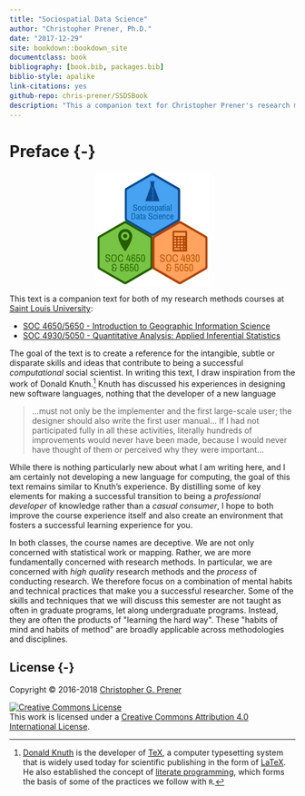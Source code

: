 ```yaml
--- 
title: "Sociospatial Data Science"
author: "Christopher Prener, Ph.D."
date: "2017-12-29"
site: bookdown::bookdown_site
documentclass: book
bibliography: [book.bib, packages.bib]
biblio-style: apalike
link-citations: yes
github-repo: chris-prener/SSDSBook
description: "This a companion text for Christopher Prener's research methods courses at Saint Louis University."
---
```


# Preface {-}

<img src="images/SSDSBookBanner.png" width="40%" style="display: block; margin: auto;" />

This text is a companion text for both of my research methods courses at [Saint Louis University](https://slu.edu):

* [SOC 4650/5650 - Introduction to Geographic Information Science](https://slu-soc5650.github.io)
* [SOC 4930/5050 - Quantitative Analysis: Applied Inferential Statistics](https://slu-soc5050.github.io)

The goal of the text is to create a reference for the intangible, subtle or disparate skills and ideas that contribute to being a successful *computational* social scientist. In writing this text, I draw inspiration from the work of Donald Knuth.[^1] Knuth has discussed his experiences in designing new software languages, nothing that the developer of a new language

> …must not only be the implementer and the first large-scale user; the designer should also write the first user manual… If I had not participated fully in all these activities, literally hundreds of improvements would never have been made, because I would never have thought of them or perceived why they were important…

While there is nothing particularly new about what I am writing here, and I am certainly not developing a new language for computing, the goal of this text remains similar to Knuth’s experience. By distilling some of key elements for making a successful transition to being a *professional developer* of knowledge rather than a *casual consumer*, I hope to both improve the course experience itself and also create an environment that fosters a successful learning experience for you.

In both classes, the course names are deceptive. We are not only concerned with statistical work or mapping. Rather, we are more fundamentally concerned with research methods. In particular, we are concerned with *high quality* research methods and the *process* of conducting research. We therefore focus on a combination of mental habits and technical practices that make you a successful researcher. Some of the skills and techniques that we will discuss this semester are not taught as often in graduate programs, let along undergraduate programs. Instead, they are often the products of "learning the hard way". These "habits of mind and habits of method" are broadly applicable across methodologies and disciplines.

[^1]: [Donald Knuth](https://en.wikipedia.org/wiki/Donald_Knuth) is the developer of [TeX](https://en.wikipedia.org/wiki/TeX), a computer typesetting system that is widely used today for scientific publishing in the form of [LaTeX](https://en.wikipedia.org/wiki/LaTeX). He also established the concept of [literate programming](https://en.wikipedia.org/wiki/Literate_programming), which forms the basis of some of the practices we follow with `R`.  

## License {-}
Copyright © 2016-2018 [Christopher G. Prener](https://chris-prener.github.io)

<a rel="license" href="http://creativecommons.org/licenses/by/4.0/"><img alt="Creative Commons License" style="border-width:0" src="https://i.creativecommons.org/l/by/4.0/88x31.png" /></a><br />This work is licensed under a <a rel="license" href="http://creativecommons.org/licenses/by/4.0/">Creative Commons Attribution 4.0 International License</a>.


